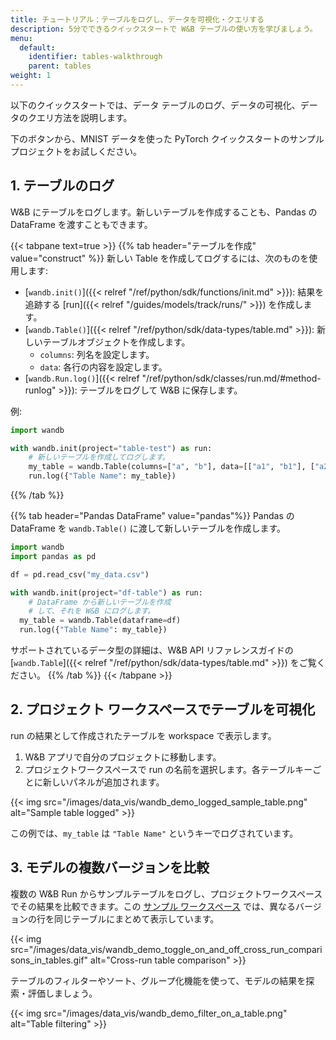 ```yaml
---
title: チュートリアル：テーブルをログし、データを可視化・クエリする
description: 5分でできるクイックスタートで W&B テーブルの使い方を学びましょう。
menu:
  default:
    identifier: tables-walkthrough
    parent: tables
weight: 1
---
```


以下のクイックスタートでは、データ テーブルのログ、データの可視化、データのクエリ方法を説明します。

下のボタンから、MNIST データを使った PyTorch クイックスタートのサンプルプロジェクトをお試しください。

## 1. テーブルのログ
W&B にテーブルをログします。新しいテーブルを作成することも、Pandas の DataFrame を渡すこともできます。

{{< tabpane text=true >}}
{{% tab header="テーブルを作成" value="construct" %}}
新しい Table を作成してログするには、次のものを使用します:
- [`wandb.init()`]({{< relref "/ref/python/sdk/functions/init.md" >}}): 結果を追跡する [run]({{< relref "/guides/models/track/runs/" >}}) を作成します。
- [`wandb.Table()`]({{< relref "/ref/python/sdk/data-types/table.md" >}}): 新しいテーブルオブジェクトを作成します。
  - `columns`: 列名を設定します。
  - `data`: 各行の内容を設定します。
- [`wandb.Run.log()`]({{< relref "/ref/python/sdk/classes/run.md/#method-runlog" >}}): テーブルをログして W&B に保存します。

例:

```python
import wandb

with wandb.init(project="table-test") as run:
    # 新しいテーブルを作成してログします。
    my_table = wandb.Table(columns=["a", "b"], data=[["a1", "b1"], ["a2", "b2"]])
    run.log({"Table Name": my_table})
```
{{% /tab %}}

{{% tab header="Pandas DataFrame" value="pandas"%}}
Pandas の DataFrame を `wandb.Table()` に渡して新しいテーブルを作成します。

```python
import wandb
import pandas as pd

df = pd.read_csv("my_data.csv")

with wandb.init(project="df-table") as run:
    # DataFrame から新しいテーブルを作成
    # して、それを W&B にログします。
  my_table = wandb.Table(dataframe=df)
  run.log({"Table Name": my_table})
```

サポートされているデータ型の詳細は、W&B API リファレンスガイドの [`wandb.Table`]({{< relref "/ref/python/sdk/data-types/table.md" >}}) をご覧ください。
{{% /tab %}}
{{< /tabpane >}}


## 2. プロジェクト ワークスペースでテーブルを可視化

run の結果として作成されたテーブルを workspace で表示します。

1. W&B アプリで自分のプロジェクトに移動します。
2. プロジェクトワークスペースで run の名前を選択します。各テーブルキーごとに新しいパネルが追加されます。

{{< img src="/images/data_vis/wandb_demo_logged_sample_table.png" alt="Sample table logged" >}}

この例では、`my_table` は `"Table Name"` というキーでログされています。

## 3. モデルの複数バージョンを比較

複数の W&B Run からサンプルテーブルをログし、プロジェクトワークスペースでその結果を比較できます。この [サンプル ワークスペース](https://wandb.ai/carey/table-test?workspace=user-carey) では、異なるバージョンの行を同じテーブルにまとめて表示しています。

{{< img src="/images/data_vis/wandb_demo_toggle_on_and_off_cross_run_comparisons_in_tables.gif" alt="Cross-run table comparison" >}}

テーブルのフィルターやソート、グループ化機能を使って、モデルの結果を探索・評価しましょう。

{{< img src="/images/data_vis/wandb_demo_filter_on_a_table.png" alt="Table filtering" >}}